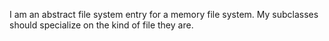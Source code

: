 I am an abstract file system entry for a memory file system.
My subclasses should specialize on the kind of file they are.